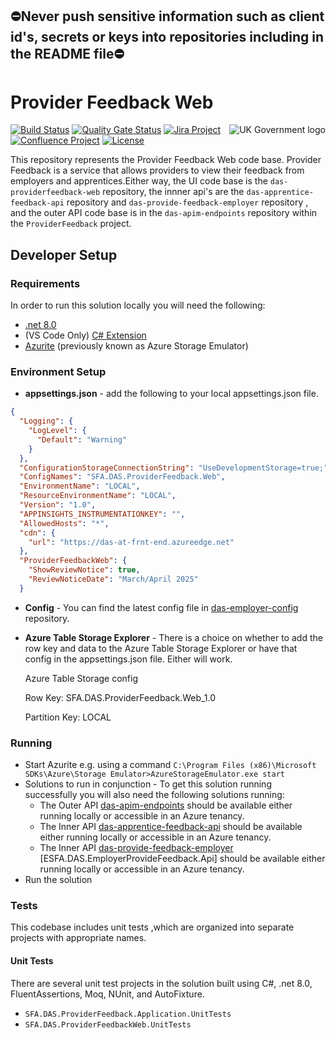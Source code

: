 ## ⛔Never push sensitive information such as client id's, secrets or keys into repositories including in the README file⛔

# Provider Feedback Web
<img src="https://avatars.githubusercontent.com/u/9841374?s=200&v=4" align="right" alt="UK Government logo">

[![Build Status](https://sfa-gov-uk.visualstudio.com/Digital%20Apprenticeship%20Service/_apis/build/status/das-providerfeedback-web?repoName=SkillsFundingAgency%2Fdas-providerfeedback-web&branchName=master)](https://sfa-gov-uk.visualstudio.com/Digital%20Apprenticeship%20Service/_build/latest?definitionId=3675&repoName=SkillsFundingAgency%2Fdas-providerfeedback-web&branchName=main)
[![Quality Gate Status](https://sonarcloud.io/api/project_badges/measure?project=SkillsFundingAgency_das-providerfeedback-web&metric=alert_status)](https://sonarcloud.io/project/overview?id=SkillsFundingAgency_das-providerfeedback-web)
[![Jira Project](https://img.shields.io/badge/Jira-Project-blue)](https://skillsfundingagency.atlassian.net/browse/EC-481)
[![Confluence Project](https://img.shields.io/badge/Confluence-Project-blue)](https://skillsfundingagency.atlassian.net/wiki/spaces/NDL/pages/4492754969/Provider+feedback)
[![License](https://img.shields.io/badge/license-MIT-lightgrey.svg?longCache=true&style=flat-square)](https://en.wikipedia.org/wiki/MIT_License)

This repository represents the Provider Feedback Web code base. Provider Feedback is a service that allows providers to view their feedback from employers and apprentices.Either way, the UI code base is the `das-providerfeedback-web` repository, the innner api's are the `das-apprentice-feedback-api` repository and `das-provide-feedback-employer` repository , and the outer API code base is in the `das-apim-endpoints` repository within the `ProviderFeedback` project. 

## Developer Setup
### Requirements

In order to run this solution locally you will need the following:
* [.net 8.0](https://www.microsoft.com/net/download/)
* (VS Code Only) [C# Extension](https://marketplace.visualstudio.com/items?itemName=ms-vscode.csharp)
* [Azurite](https://docs.microsoft.com/en-us/azure/storage/common/storage-use-azurite) (previously known as Azure Storage Emulator)

### Environment Setup

* **appsettings.json** - add the following to your local appsettings.json file.
```json
{
  "Logging": {
    "LogLevel": {
      "Default": "Warning"
    }
  },
  "ConfigurationStorageConnectionString": "UseDevelopmentStorage=true;",
  "ConfigNames": "SFA.DAS.ProviderFeedback.Web",
  "EnvironmentName": "LOCAL",
  "ResourceEnvironmentName": "LOCAL",
  "Version": "1.0",
  "APPINSIGHTS_INSTRUMENTATIONKEY": "",
  "AllowedHosts": "*",
  "cdn": {
    "url": "https://das-at-frnt-end.azureedge.net"
  },
  "ProviderFeedbackWeb": {
    "ShowReviewNotice": true,
    "ReviewNoticeDate": "March/April 2025"
  }
```
* **Config** - You can find the latest config file in [das-employer-config](https://github.com/SkillsFundingAgency/das-employer-config/blob/master/das-providerfeedback-web/SFA.DAS.ProviderFeedback.Web.json) repository.

* **Azure Table Storage Explorer** - There is a choice on whether to add the row key and data to the Azure Table Storage Explorer or have that config in the appsettings.json file. Either will work. 

    Azure Table Storage config

    Row Key: SFA.DAS.ProviderFeedback.Web_1.0

    Partition Key: LOCAL

### Running

* Start Azurite e.g. using a command `C:\Program Files (x86)\Microsoft SDKs\Azure\Storage Emulator>AzureStorageEmulator.exe start`
* Solutions to run in conjunction - To get this solution running successfully you will also need the following solutions running:
    * The Outer API [das-apim-endpoints](https://github.com/SkillsFundingAgency/das-apim-endpoints/tree/master/src/ProviderFeedback) should be available either running locally or accessible in an Azure tenancy.
    * The Inner API [das-apprentice-feedback-api](https://github.com/SkillsFundingAgency/das-apprentice-feedback-api) should be available either running locally or accessible in an Azure tenancy.
    * The Inner API [das-provide-feedback-employer](https://github.com/SkillsFundingAgency/das-provide-feedback-employer) [ESFA.DAS.EmployerProvideFeedback.Api] should be available either running locally or accessible in an Azure tenancy.
* Run the solution 

### Tests

This codebase includes unit tests ,which are organized into separate projects with appropriate names.

#### Unit Tests

There are several unit test projects in the solution built using C#, .net 8.0, FluentAssertions, Moq, NUnit, and AutoFixture.
* `SFA.DAS.ProviderFeedback.Application.UnitTests`
* `SFA.DAS.ProviderFeedbackWeb.UnitTests`